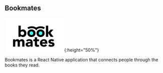 ## Bookmates

![GitHub Logo](/src/img/logo.png){:height="50%"}

Bookmates is a React Native application that connects people through the books they read.
